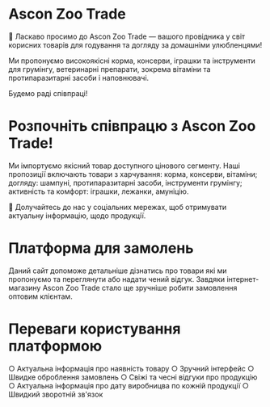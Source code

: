 # Ascon Zoo Trade

🐾 Ласкаво просимо до Ascon Zoo Trade — вашого провідника у світ корисних товарів для годування та догляду за домашніми улюбленцями!

Ми пропонуємо високоякісні корма, консерви, іграшки та інструменти для грумінгу, ветеринарні препарати, зокрема вітаміни та протипаразитарні засоби і наповнювачі.

Будемо раді співпраці!

# Розпочніть співпрацю з Ascon Zoo Trade!

Ми імпортуємо якісний товар доступного цінового сегменту. Наші пропозиції включають товари з харчування: корма, консерви, вітаміни; догляду: шампуні, протипаразитарні засоби, інструменти грумінгу; активність та комфорт: іграшки, лежанки, амуніцію.

💙 Долучайтесь до нас у соціальних мережах, щоб отримувати актуальну інформацію, щодо продукції.

# Платформа для замолень

Даний сайт допоможе детальніше дізнатись про товари які ми пропонуємо та переглянути або надати чений відгук. Завдяки інтернет-магазину Ascon Zoo Trade стало ще зручніше робити замовлення оптовим клієнтам.

# Переваги користування платформою

○ Актуальна інформація про наявність товару
○ Зручний інтерфейс
○ Швидке оброблення замовлень
○ Свіжі та чесні відгуки про продукцію
○ Актуальна інформація про дату виробницва по кожній продукції
○ Швидкий зворотній зв'язок
